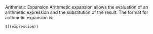 Arithmetic Expansion
Arithmetic expansion allows the evaluation of an 
arithmetic expression and the substitution of 
the result.  The format for arithmetic expansion is:

```
$((expression))
```
